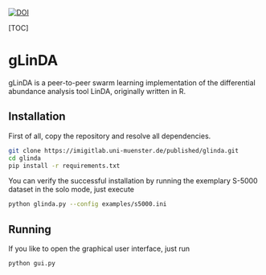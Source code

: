 [![DOI](https://zenodo.org/badge/DOI/10.5281/zenodo.13843589.svg)](https://doi.org/10.5281/zenodo.13843588)

[TOC]

# gLinDA
gLinDA is a peer-to-peer swarm learning implementation of the differential abundance analysis tool LinDA, originally written in R.

## Installation
First of all, copy the repository and resolve all dependencies.

```bash
git clone https://imigitlab.uni-muenster.de/published/glinda.git
cd glinda
pip install -r requirements.txt
```

You can verify the successful installation by running the exemplary S-5000 dataset in the solo mode, just execute
```bash
python glinda.py --config examples/s5000.ini
```

## Running
If you like to open the graphical user interface, just run
```bash
python gui.py
```
